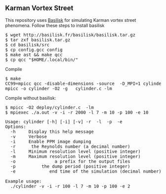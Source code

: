 <h2>Karman Vortex Street</h2>

This repository uses
[Basilisk](http://basilisk.fr/src/INSTALL)
for simulating Karman vortex street phenomena. Follow these steps to install basilisk
<pre>
$ wget http://basilisk.fr/basilisk/basilisk.tar.gz
$ tar zxf basilisk.tar.gz
$ cd basilisk/src
$ cp config.gcc config
$ make ast && make qcc
$ cp qcc "$HOME/.local/bin/"
</pre>

Compile
<pre>
$ make
CC99=mpicc qcc -disable-dimensions -source  -D_MPI=1 cylinder.c
mpicc -o cylinder -O2 -g  _cylinder.c -lm
</pre>

Compile without basilisk:
<pre>
$ mpicc -O2 deploy/cylinder.c  -lm
$ mpiexec ./a.out -v -i -r 2000 -l 7 -m 10 -p 100 -e 10
</pre>

<pre>
Usage: cylinder [-h] [-i] [-v] -r <Reynolds number> -l <resolution level> -p <dump period> -e <end time>
Options:
  -h     Display this help message
  -v     Verbose
  -i     Enable PPM image dumping
  -r <Reynolds number>     the Reynolds number (a decimal number)
  -l <num>    Minimum resolution level (positive integer)
  -m <num>    Maximum resolution level (positive integer)
  -o <preifx>              a prefix for the output files
  -p <dump period>         the dump period (positive integer)
  -e <end time>            end time of the simulation (decimal number)

Example usage:
  ./cylinder -v -i -r 100 -l 7 -m 10 -p 100 -e 2
</pre>
